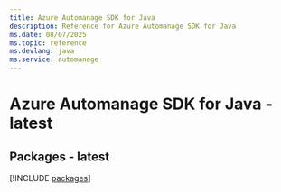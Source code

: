 ```yaml
---
title: Azure Automanage SDK for Java
description: Reference for Azure Automanage SDK for Java
ms.date: 08/07/2025
ms.topic: reference
ms.devlang: java
ms.service: automanage
---
```

# Azure Automanage SDK for Java - latest
## Packages - latest
[!INCLUDE [packages](automanage-index.md)]